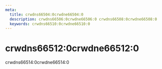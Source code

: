 ```yaml
---
meta:
  title: crwdns66504:0crwdne66504:0
  description: crwdns66506:0crwdne66506:0 crwdns66508:0crwdne66508:0
  keywords: crwdns66510:0crwdne66510:0
---
```


# crwdns66512:0crwdne66512:0
crwdns66514:0crwdne66514:0

<entry-ad />

<backmatter />
